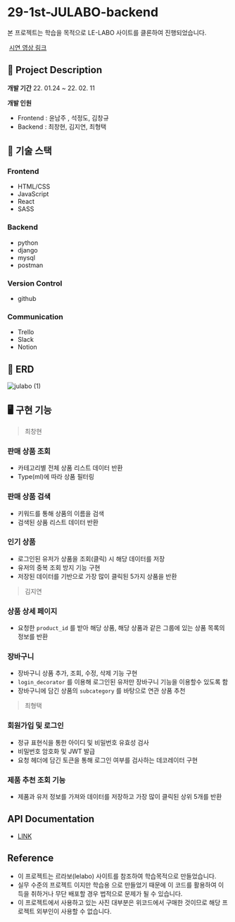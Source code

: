 # 2**9-1st-JULABO-backend**

본 프로젝트는 학습을 목적으로  LE-LABO 사이트를 클론하여 진행되었습니다.

 [시연 영상 링크](https://youtu.be/FHodh-FGYuU)

## **🔎 Project Description**

**개발 기간** 22. 01.24 ~ 22. 02. 11

**개발 인원**

- Frontend : 윤남주 , 석정도, 김창규
- Backend : 최창현, 김지연, 최형택

## **🔨 기술 스택**

### Frontend
- HTML/CSS
- JavaScript
- React
- SASS

### Backend
- python
- django
- mysql
- postman

### Version Control
- github

### Communication
- Trello
- Slack
- Notion

## **📝 ERD**

![julabo (1)](https://user-images.githubusercontent.com/66771425/153746775-ac1158fc-321e-4134-891c-281d5c3eca45.png)

## **🖥 구현 기능**

> 최창현
> 

### **판매 상품 조회**

- 카테고리별 전체 상품 리스트 데이터 반환
- Type(ml)에 따라 상품 필터링

### **판매 상품 검색**

- 키워드를 통해 상품의 이름을 검색
- 검색된 상품 리스트 데이터 반환

### 인기 상품

- 로그인된 유저가 상품을 조회(클릭) 시 해당 데이터를 저장
- 유저의 중복 조회 방지 기능 구현
- 저장된 데이터를 기반으로 가장 많이 클릭된 5가지 상품을 반환

> 김지연
> 

### 상품 상세 페이지

- 요청한  `product_id` 를 받아 해당 상품, 해당 상품과 같은 그룹에 있는 상품 목록의정보를 반환

### **장바구니**

- 장바구니 상품 추가, 조회, 수정, 삭제 기능 구현
- `login_decorator` 를 이용해 로그인된 유저만 장바구니 기능을 이용할수 있도록 함
- 장바구니에 담긴 상품의 `subcategory` 를 바탕으로 연관 상품 추천

> 최형택
> 

### **회원가입 및 로그인**

- 정규 표현식을 통한 아이디 및 비밀번호 유효성 검사
- 비밀번호 암호화 및 JWT 발급
- 요청 헤더에 담긴 토큰을 통해 로그인 여부를 검사하는 데코레이터 구현

### 제품 추천 조회 기능

- 제품과 유저 정보를 가져와 데이터를 저장하고 가장 많이 클릭된 상위 5개를 반환

## API Documentation
- [LINK](https://warped-resonance-891074.postman.co/workspace/My-Workspace~b131c86b-70c5-4537-8d26-b4a265c11c26/collection/19259271-054e1ba1-cd0a-4439-8881-1e94d4a9c8f8?ctx=documentation)

## ****Reference****

- 이 프로젝트는 르라보(lelabo) 사이트를 참조하여 학습목적으로 만들었습니다.
- 실무 수준의 프로젝트 이지만 학습용 으로 만들었기 때문에 이 코드를 활용하여 이득을 취하거나 무단 배포할 경우 법적으로 문제가 될 수 있습니다.
- 이 프로젝트에서 사용하고 있는 사진 대부분은 위코드에서 구매한 것이므로 해당 프로젝트 외부인이 사용할 수 없습니다.
